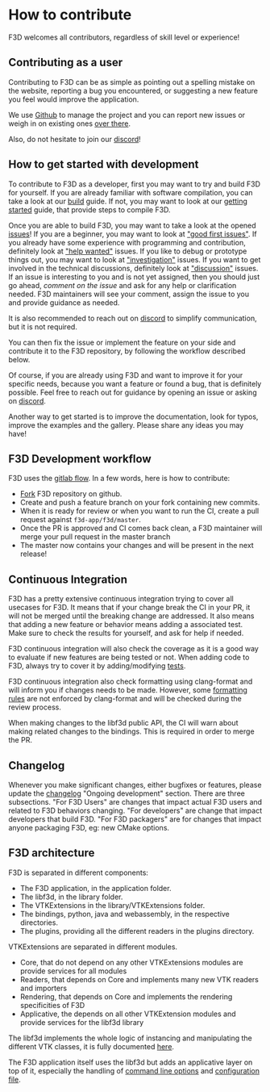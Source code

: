 # How to contribute

F3D welcomes all contributors, regardless of skill level or experience!

## Contributing as a user

Contributing to F3D can be as simple as pointing out a spelling mistake on the website,
reporting a bug you encountered, or suggesting a new feature you feel would improve the application.

We use [Github](https://github.com/f3d-app/f3d) to manage the project and you can report new issues or weigh
in on existing ones [over there](https://github.com/f3d-app/f3d/issues).

Also, do not hesitate to join our [discord](https://discord.f3d.app)!

## How to get started with development

To contribute to F3D as a developer, first you may want to try and build F3D for yourself.
If you are already familiar with software compilation, you can take a look at our [build](doc/dev/BUILD.md) guide.
If not, you may want to look at our [getting started](doc/dev/GETTING_STARTED.md) guide, that provide steps to compile F3D.

Once you are able to build F3D, you may want to take a look at the opened [issues](https://github.com/f3d-app/f3d/issues)!
If you are a beginner, you may want to look at ["good first issues"](https://github.com/f3d-app/f3d/issues?q=is%3Aopen+is%3Aissue+label%3A%22good+first+issue%22).
If you already have some experience with programming and contribution, definitely look at ["help wanted"](https://github.com/f3d-app/f3d/issues?q=is%3Aopen+is%3Aissue+label%3A%22help+wanted%22) issues.
If you like to debug or prototype things out, you may want to look at ["investigation"](https://github.com/f3d-app/f3d/issues?q=is%3Aopen+is%3Aissue+label%3Aworkflow%3Ainvestigation) issues.
If you want to get involved in the technical discussions, definitely look at ["discussion"](https://github.com/f3d-app/f3d/issues?q=is%3Aopen+is%3Aissue+label%3Aworkflow%3Adiscussion) issues.
If an issue is interesting to you and is not yet assigned, then you should just go ahead, *comment on the issue* and ask for any help or clarification needed.
F3D maintainers will see your comment, assign the issue to you and provide guidance as needed.

It is also recommended to reach out on [discord](https://discord.f3d.app) to simplify communication, but it is not required.

You can then fix the issue or implement the feature on your side and contribute it to the F3D repository, by following the workflow described below.

Of course, if you are already using F3D and want to improve it for your specific needs, because you want a feature or found a bug,
that is definitely possible. Feel free to reach out for guidance by opening an issue or asking on [discord](https://discord.f3d.app).

Another way to get started is to improve the documentation, look for typos, improve the examples and the gallery. Please share any ideas you may have!

## F3D Development workflow

F3D uses the [gitlab flow](https://docs.gitlab.com/ee/topics/gitlab_flow.html). In a few words, here is how to contribute:
- [Fork](https://github.com/f3d-app/f3d/fork) F3D repository on github.
- Create and push a feature branch on your fork containing new commits.
- When it is ready for review or when you want to run the CI, create a pull request against `f3d-app/f3d/master`.
- Once the PR is approved and CI comes back clean, a F3D maintainer will merge your pull request in the master branch
- The master now contains your changes and will be present in the next release!

## Continuous Integration

F3D has a pretty extensive continuous integration trying to cover all usecases for F3D.
It means that if your change break the CI in your PR, it will not be merged until the breaking change are addressed.
It also means that adding a new feature or behavior means adding a associated test.
Make sure to check the results for yourself, and ask for help if needed.

F3D continuous integration will also check the coverage as it is a good way to evaluate if new features are being tested or not.
When adding code to F3D, always try to cover it by adding/modifying [tests](doc/dev/TESTING.md).

F3D continuous integration also check formatting using clang-format and will inform you if changes needs to be made.
However, some [formatting rules](doc/dev/CODING_STYLE.md) are not enforced by clang-format and will be checked during the review process.

When making changes to the libf3d public API, the CI will warn about making related changes to the bindings. This is required in order to merge the PR.

## Changelog

Whenever you make significant changes, either bugfixes or features, please update the [changelog](doc/CHANGELOG.md) "Ongoing development" section.
There are three subsections. "For F3D Users" are changes that impact actual F3D users and related to F3D behaviors changing. "For developers" are change
that impact developers that build F3D. "For F3D packagers" are for changes that impact anyone packaging F3D, eg: new CMake options.

## F3D architecture

F3D is separated in different components:
- The F3D application, in the application folder.
- The libf3d, in the library folder.
- The VTKExtensions in the library/VTKExtensions folder.
- The bindings, python, java and webassembly, in the respective directories.
- The plugins, providing all the different readers in the plugins directory.

VTKExtensions are separated in different modules.
- Core, that do not depend on any other VTKExtensions modules are provide services for all modules
- Readers, that depends on Core and implements many new VTK readers and importers
- Rendering, that depends on Core and implements the rendering specificities of F3D
- Applicative, the depends on all other VTKExtension modules and provide services for the libf3d library

The libf3d implements the whole logic of instancing and manipulating the different VTK classes, it is fully documented [here](doc/libf3d/README_LIBF3D.md).

The F3D application itself uses the libf3d but adds an applicative layer on top of it, especially the handling of [command line options](doc/user/OPTIONS.md)
and [configuration file](doc/user/CONFIGURATION_FILE.md).
